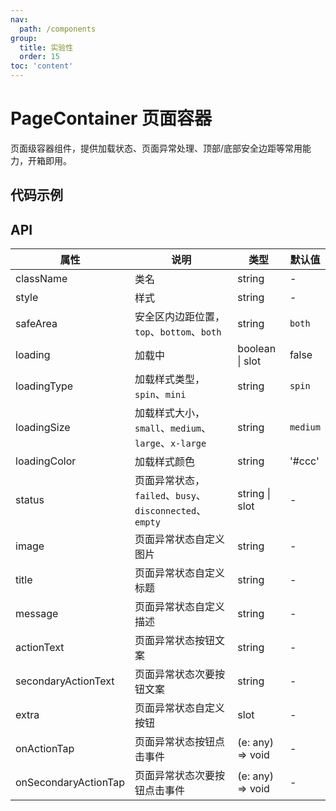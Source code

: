 ```yaml
---
nav:
  path: /components
group:
  title: 实验性
  order: 15
toc: 'content'
---
```


# PageContainer 页面容器

<code src="../../docs/components/compatibility.tsx" inline="true"></code>

页面级容器组件，提供加载状态、页面异常处理、顶部/底部安全边距等常用能力，开箱即用。

## 代码示例

<code src='pages/PageContainer/index'></code>

## API

| 属性                   | 说明                                            | 类型               | 默认值      |
|----------------------|-----------------------------------------------|------------------|----------|
| className            | 类名                                            | string           | -        |
| style                | 样式                                            | string           | -        |
| safeArea             | 安全区内边距位置，`top`、`bottom`、`both`                | string           | `both`   |
| loading              | 加载中                                           | boolean \| slot  | false    |
| loadingType          | 加载样式类型，`spin`、`mini`                          | string           | `spin`   |
| loadingSize          | 加载样式大小，`small`、`medium`、`large`、`x-large`     | string           | `medium` |
| loadingColor         | 加载样式颜色                                        | string           | '#ccc'   |
| status               | 页面异常状态，`failed`、`busy`、`disconnected`、`empty` | string \| slot   | -        |
| image                | 页面异常状态自定义图片                                   | string           | -        |
| title                | 页面异常状态自定义标题                                   | string           | -        |
| message              | 页面异常状态自定义描述                                   | string           | -        |
| actionText           | 页面异常状态按钮文案                                    | string           | -        |
| secondaryActionText  | 页面异常状态次要按钮文案                                  | string           | -        |
| extra                | 页面异常状态自定义按钮                                   | slot             | -        |
| onActionTap          | 页面异常状态按钮点击事件                                  | (e: any) => void | -        |
| onSecondaryActionTap | 页面异常状态次要按钮点击事件                                | (e: any) => void | -        |
